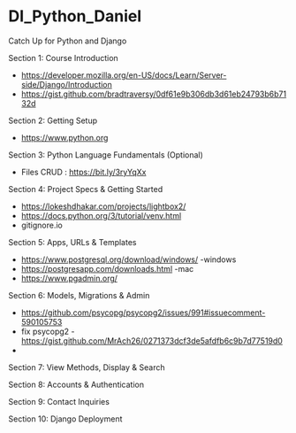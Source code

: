 # DI_Python_Daniel

Catch Up for Python and Django

Section 1: Course Introduction
- https://developer.mozilla.org/en-US/docs/Learn/Server-side/Django/Introduction
- https://gist.github.com/bradtraversy/0df61e9b306db3d61eb24793b6b7132d

Section 2: Getting Setup
- https://www.python.org

Section 3: Python Language Fundamentals (Optional)
- Files CRUD : https://bit.ly/3ryYqXx

Section 4: Project Specs & Getting Started
- https://lokeshdhakar.com/projects/lightbox2/
- https://docs.python.org/3/tutorial/venv.html
- gitignore.io

Section 5: Apps, URLs & Templates
- https://www.postgresql.org/download/windows/ -windows
- https://postgresapp.com/downloads.html -mac
- https://www.pgadmin.org/

Section 6: Models, Migrations & Admin
- https://github.com/psycopg/psycopg2/issues/991#issuecomment-590105753
- fix psycopg2 - https://gist.github.com/MrAch26/0271373dcf3de5afdfb6c9b7d77519d0
- 

Section 7: View Methods, Display & Search

Section 8: Accounts & Authentication

Section 9: Contact Inquiries

Section 10: Django Deployment
